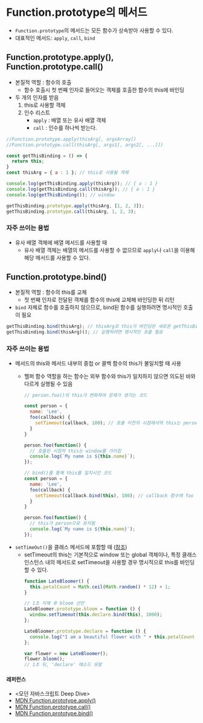 # Function.prototype의 메서드
- `Function.prototype`의 메서드는 모든 함수가 상속받아 사용할 수 있다.
- 대표적인 메서드: `apply`, `call`, `bind`

## Function.prototype.apply(), Function.prototype.call()
- 본질적 역할 : 함수의 호출
  - 함수 호출시 첫 번째 인자로 들어오는 객체를 호출한 함수의 this에 바인딩
- 두 개의 인자를 받음
    1. this로 사용할 객체
    2. 인수 리스트
         - `apply` : 배열 또는 유사 배열 객체
         - `call` : 인수를 하나씩 받는다.
```javascript
//Function.prototype.apply(thisArg[, argsArray])
//Function.prototype.call(thisArg[, args1[, args2[, ...]])

const getThisBinding = () => {
  return this;
}
const thisArg = { a : 1 }; // this로 사용될 객체

console.log(getThisBinding.apply(thisArg)); // { a : 1 }
console.log(getThisBinding.call(thisArg)); // { a : 1 }
console.log(getThisBinding()); // window

getThisBinding.prototype.apply(thisArg, [1, 2, 3]);
getThisBinding.prototype.call(thisArg, 1, 2, 3); 
```
### 자주 쓰이는 용법
- 유사 배열 객체에 배열 메서드를 사용할 때
  - 유사 배열 객체는 배열의 메서드를 사용할 수 없으므로 `apply`나 `call`을 이용해 해당 메서드를 사용할 수 있다.

## Function.prototype.bind()
- 본질적 역할 : 함수의 this를 교체
  - 첫 번째 인자로 전달된 객체를 함수의 this에 교체해 바인딩한 뒤 리턴
- `bind` 자체로 함수를 호출하지 않으므로, bind된 함수를 실행하려면 명시적인 호출이 필요
```javascript
getThisBinding.bind(thisArg); // thisArg로 this가 바인딩된 새로운 getThisBinding 함수를 반환
getThisBinding.bind(thisArg)(); // 실행하려면 명시적인 호출 필요
```
### 자주 쓰이는 용법
- 메서드의 this와 메서드 내부의 중첩 or 콜백 함수의 this가 불일치할 때 사용
  - 헬퍼 함수 역할을 하는 함수는 외부 함수와 this가 일치하지 않으면 의도된 바와 다르게 실행될 수 있음
    ```javascript
    // person.foo()의 this가 변화하여 문제가 생기는 코드
    
    const person = {
      name: 'Lee',
      foo(callback) {
        setTimeout(callback, 100); // 호출 이전의 시점에서의 this는 person 객체가 됨
      }
    }
    
    person.foo(function() {
      // 호출된 시점의 this는 window를 가리킴
      console.log(`My name is ${this.name}`);
    });
    ```
    
    ```javascript
    // bind()를 통해 this를 일치시킨 코드
    const person = {
      name: 'Lee',
      foo(callback) {
        setTimeout(callback.bind(this), 100); // callback 함수에 foo 함수의 this인 person 객체를 전달
      }
    }
    
    person.foo(function() {
      // this가 person으로 유지됨
      console.log(`My name is ${this.name}`);
    });
    ```
- `setTimeOut()`을 클래스 메서드에 포함할 때 ([참조](https://developer.mozilla.org/ko/docs/Web/JavaScript/Reference/Global_Objects/Function/bind#settimeout%EA%B3%BC_%ED%95%A8%EA%BB%98_%EC%82%AC%EC%9A%A9))
  - setTimeout의 this는 기본적으로 window 또는 global 객체이나, 특정 클래스 인스턴스 내의 메서드로 setTimeout을 사용할 경우 명시적으로 this를 바인딩할 수 있다.
    ```javascript
    function LateBloomer() {
      this.petalCount = Math.ceil(Math.random() * 12) + 1;
    }
    
    // 1초 지체 후 bloom 선언
    LateBloomer.prototype.bloom = function () {
      window.setTimeout(this.declare.bind(this), 1000);
    };
    
    LateBloomer.prototype.declare = function () {
      console.log("I am a beautiful flower with " + this.petalCount + " petals!");
    };
    
    var flower = new LateBloomer();
    flower.bloom();
    // 1초 뒤, 'declare' 메소드 유발
    ```

#### 레퍼런스
- <모던 자바스크립트 Deep Dive>
- [MDN Function.prototype.apply()](https://developer.mozilla.org/en-US/docs/Web/JavaScript/Reference/Global_Objects/Function/apply)
- [MDN Function.prototype.call()](https://developer.mozilla.org/ko/docs/Web/JavaScript/Reference/Global_Objects/Function/call)
- [MDN Function.prototype.bind()](https://developer.mozilla.org/ko/docs/Web/JavaScript/Reference/Global_Objects/Function/bind)
